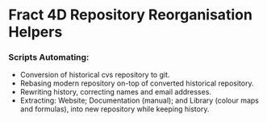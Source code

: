 # Fract 4D Repository Reorganisation Helpers

### Scripts Automating:
* Conversion of historical cvs repository to git.
* Rebasing modern repository on-top of converted historical repository.
* Rewriting history, correcting names and email addresses.
* Extracting: Website; Documentation (manual); and Library (colour maps and formulas), into new repository while keeping history.
